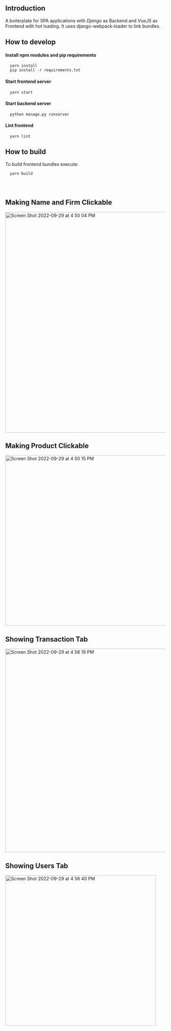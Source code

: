 Introduction
------------
A boilerplate for SPA applications with *Django* as Backend and *VueJS* as Frontend with hot loading.
It uses django-webpack-loader to link bundles.


How to develop
------------    
#### Install npm modules and pip requirements
```
  yarn install
  pip install -r requirements.txt
```

#### Start frontend server
```
  yarn start
```

#### Start backend server
```
  python manage.py runserver
```

#### Lint frontend
```
  yarn lint
```

How to build
------------    
To build frontend bundles execute:
```
  yarn build
 
 
  
```

Making Name and Firm Clickable
------------------------------------   

<img width="693" alt="Screen Shot 2022-09-29 at 4 50 04 PM" src="https://user-images.githubusercontent.com/66687948/193140247-6208d579-b0d8-4f40-b488-21f8a7addb9d.png">

Making Product Clickable
------------------------------

<img width="536" alt="Screen Shot 2022-09-29 at 4 50 15 PM" src="https://user-images.githubusercontent.com/66687948/193140329-32621dc5-0ecf-4a37-b7c6-a7d05ec9b73c.png">

Showing Transaction Tab
------------------------------

<img width="640" alt="Screen Shot 2022-09-29 at 4 56 19 PM" src="https://user-images.githubusercontent.com/66687948/193140410-720bef0d-ab2b-42c9-9c5f-203f6ceefea9.png">

Showing Users Tab
------------------------------

<img width="473" alt="Screen Shot 2022-09-29 at 4 56 40 PM" src="https://user-images.githubusercontent.com/66687948/193140454-5c37429d-7ba3-4daf-ab3f-a8b1514eed83.png">

